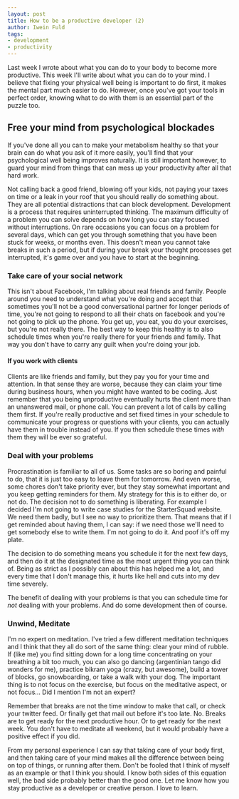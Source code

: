 ```yaml
---
layout: post
title: How to be a productive developer (2)
author: Iwein Fuld
tags:
- development
- productivity
---
```

Last week I wrote about what you can do to your body to become more productive. This week I'll write about what you can
do to your mind. I believe that fixing your physical well being is important to do first, it makes the mental part
much easier to do. However, once you've got your tools in perfect order, knowing what to do with them is an
essential part of the puzzle too.

Free your mind from psychological blockades
-----------------

If you've done all you can to make your metabolism healthy so that your brain can do what you ask of it more easily,
you'll find that your psychological well being improves naturally. It is still important however, to guard your mind
from things that can mess up your productivity after all that hard work.

Not calling back a good friend, blowing off your kids, not paying your taxes on time or a leak in your roof that
you should really do something about. They are all potential distractions that can block development. Development is
a process that requires uninterrupted thinking. The maximum difficulty of a problem you can solve depends on how long
you can stay focused without interruptions. On rare occasions you can focus on a problem for several days,
which can get you through something that you have been stuck for weeks, or months even. This doesn't mean
you cannot take breaks in such a period, but if during your break your thought processes get interrupted,
it's game over and you have to start at the beginning.

### Take care of your social network
This isn't about Facebook, I'm talking about real friends and family. People around you need to understand what you're doing
and accept that sometimes you'll not be a good conversational partner for longer periods of time, you're not going
to respond to all their chats on facebook and you're not going to pick up the phone. You get up, you eat, you do
your exercises, but you're not really there. The best way to keep this healthy is to also schedule times when you're
really there for your friends and family. That way you don't have to carry any guilt when you're doing your job.

#### If you work with clients
Clients are like friends and family, but they pay you for your time and attention. In that sense they are worse,
because they can claim your time during business hours, when you might have wanted to be coding. Just remember that
you being unproductive eventually hurts the client more than an unanswered mail, or phone call. You can prevent
a lot of calls by calling them first. If you're really productive and set fixed times in your schedule to communicate
your progress or questions with your clients, you can actually have them in trouble instead of you. If you then
schedule these times _with_ them they will be ever so grateful.

### Deal with your problems
Procrastination is familiar to all of us. Some tasks are so boring and painful to do, that it is just too easy
to leave them for tomorrow. And even worse, some chores don't take priority ever, but they stay somewhat important
and you keep getting reminders for them. My strategy for this is to either do, or not do. The decision not to do
something is liberating. For example I decided I'm not going to write case studies for the StarterSquad website.
We need them badly, but I see no way to prioritize them. That means that if I get reminded about having them, I can say:
 if we need those we'll need to get somebody else to write them. I'm not going to do it. And poof it's off my plate.

The decision to do something means you schedule it for the next few days, and then do it at the designated time as the
most urgent thing you can think of. Being as strict as I possibly can about this has helped me a lot, and every time
that I don't manage this, it hurts like hell and cuts into my dev time severely.

The benefit of dealing with your problems is that you can schedule time for _not_ dealing with your problems. And
do some development then of course.

### Unwind, Meditate
I'm no expert on meditation. I've tried a few different meditation techniques and I think that they all do sort of
the same thing: clear your mind of rubble. If (like me) you find sitting down for a long time concentrating on
your breathing a bit too much, you can also go dancing (argentinian tango did wonders for me), practice bikram yoga
(crazy, but awesome), build a tower of blocks, go snowboarding, or take a walk with your dog. The important thing is
to not focus on the exercise, but focus on the meditative aspect, or not focus… Did I mention I'm not an expert?

Remember that breaks are not the time window to make that call, or check your twitter feed. Or finally get that mail
out before it's too late. No.
Breaks are to get ready for the next productive hour. Or to get ready for the next week. You don't have to
meditate all weekend, but it would probably have a positive effect if you did.

From my personal experience I can say that taking care of your body first, and then taking care of your mind makes
all the difference between being on top of things, or running after them. Don't be fooled that I think of myself as
an example or that I think you should. I know both sides of this equation well, the bad side probably better than
the good one. Let me know how you stay productive as a developer or creative person. I love to learn.